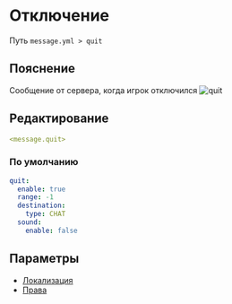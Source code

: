 # Отключение
Путь `message.yml > quit`

## Пояснение
Сообщение от сервера, когда игрок отключился
![quit](/quit.png)

## Редактирование
```yaml
<message.quit>
```

### По умолчанию
```yaml
quit:
  enable: true
  range: -1
  destination:
    type: CHAT
  sound:
    enable: false
```

## Параметры

- [Локализация](/docs/localizations/ru_ru/message/quit/)
- [Права](/docs/permission/message/quit/)

<!--@include: @/parts/enable.md-->
<!--@include: @/parts/range.md-->
<!--@include: @/parts/destination.md-->
<!--@include: @/parts/sound.md-->
